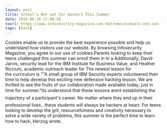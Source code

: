 ```yaml
---
layout: post
title: School's Not out for Hackers This Summer
date: 2018-06-26 17:00:50
tourl: https://www.infosecurity-magazine.com:443/news/schools-not-out-for-summer-at/
tags: [hack]
---
```

Cookies enable us to provide the best experience possible and help us understand how visitors use our website. By browsing Infosecurity Magazine, you agree to our use of cookies.Parents looking to keep their teens challenged this summer can enroll them in In a Additionally, David Jarvis, security lead for the IBM Institute for Business Value, and Heather Ricciuto, academic outreach leader for The newest lesson for the curriculum is ""A small group of IBM Security experts volunteered their time to help develop this exciting new defensive hacking lesson. We are thrilled to see the fruits of our collaboration made available today, just in time for summer."Its understood that these lessons arent establishing the trajectory of a participant's career. No matter where they end up in their professional lives...these students will always be hackers at heart. For teens looking to develop the grit, resourcefulness and creativity necessary to solve a wide variety of problems, this summer is the perfect time to learn how to hack, Herzog wrote.